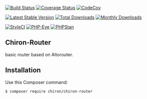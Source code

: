 [![Build Status](https://travis-ci.org/ncou/Chiron-Router.svg?branch=master)](https://travis-ci.org/ncou/Chiron-Router)
[![Coverage Status](https://coveralls.io/repos/github/ncou/Chiron-Router/badge.svg?branch=master)](https://coveralls.io/github/ncou/Chiron-Router?branch=master)
[![CodeCov](https://codecov.io/gh/ncou/Chiron-Router/branch/master/graph/badge.svg)](https://codecov.io/gh/ncou/Chiron-Router)

[![Latest Stable Version](https://poser.pugx.org/chiron/chiron-router/v/stable.png)](https://packagist.org/packages/chiron/chiron-router)
[![Total Downloads](https://img.shields.io/packagist/dt/chiron/chiron-router.svg?style=flat-square)](https://packagist.org/packages/chiron/chiron-router/stats)
[![Monthly Downloads](https://img.shields.io/packagist/dm/chiron/chiron-router.svg?style=flat-square)](https://packagist.org/packages/chiron/chiron-router/stats)

[![StyleCI](https://styleci.io/repos/135636466/shield?style=flat)](https://styleci.io/repos/135636466)
[![PHP-Eye](https://php-eye.com/badge/chiron/chiron-router/tested.svg?style=flat)](https://php-eye.com/package/chiron/chiron-router)
[![PHPStan](https://img.shields.io/badge/PHPStan-enabled-brightgreen.svg?style=flat)](https://github.com/phpstan/phpstan)


Chiron-Router
---------------

basic router based on Altorouter.


Installation
------------

Use this Composer command:

    $ composer require chiron/chiron-router
